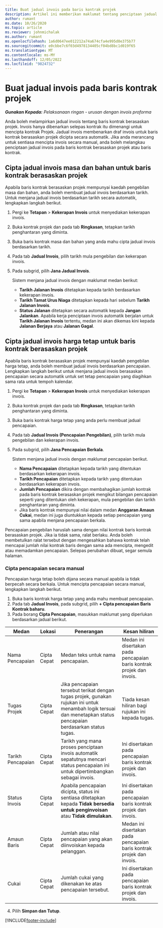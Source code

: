 ```yaml
---
title: Buat jadual invois pada baris kontrak projek
description: Artikel ini memberikan maklumat tentang penciptaan jadual invois dan pencapaian.
author: rumant
ms.date: 10/26/2020
ms.topic: article
ms.reviewer: johnmichalak
ms.author: rumant
ms.openlocfilehash: 1a6d0647ee012212a74a674cfa4e995d0e375b77
ms.sourcegitcommit: e0cbbe7c6f03d4978134405cf04bd8bc1d019f65
ms.translationtype: MT
ms.contentlocale: ms-MY
ms.lasthandoff: 12/05/2022
ms.locfileid: "9824732"
---
```

# <a name="create-invoice-schedules-on-a-project-contract-line"></a>Buat jadual invois pada baris kontrak projek

_**Gunakan Kepada:** Pelaksanaan ringan - urusan dengan invois proforma_

Anda boleh melampirkan jadual invois tentang baris kontrak berasaskan projek. Invois hanya dibenarkan selepas kontrak itu dimenangi untuk mencipta kontrak Projek. Jadual invois membenarkan draf invois untuk baris kontrak berasaskan projek dicipta secara automatik. Jika anda merancang untuk sentiasa mencipta invois secara manual, anda boleh melangkau penciptaan jadual invois pada baris kontrak berasaskan projek atau baris kontrak.

## <a name="create-a-time-and-material-invoice-schedule-for-a-project-based-contract-line"></a>Cipta jadual invois masa dan bahan untuk baris kontrak berasaskan projek

Apabila baris kontrak berasaskan projek mempunyai kaedah pengebilan masa dan bahan, anda boleh membuat jadual invois berdasarkan tarikh. Untuk menjana jadual invois berdasarkan tarikh secara automatik, lengkapkan langkah berikut.

1. Pergi ke **Tetapan** > **Kekerapan Invois** untuk menyediakan kekerapan invois.
2. Buka kontrak projek dan pada tab **Ringkasan**, tetapkan tarikh penghantaran yang diminta.
3. Buka baris kontrak masa dan bahan yang anda mahu cipta jadual invois berdasarkan tarikh. 
4. Pada tab **Jadual Invois**, pilih tarikh mula pengebilan dan kekerapan invois. 
5. Pada subgrid, pilih **Jana Jadual Invois**.

    Sistem menjana jadual invois dengan maklumat medan berikut:

    - **Tarikh Jalanan Invois** ditetapkan kepada tarikh berdasarkan kekerapan invois.
    - **Tarikh Tamat Urus Niaga** ditetapkan kepada hari sebelum **Tarikh Jalanan Invois**.
    - **Status Jalanan** ditetapkan secara automatik kepada **Jangan Jalankan**. Apabila kerja penciptaan invois automatik berjalan untuk **Tarikh Jalanan Invois** tertentu, medan ini akan dikemas kini kepada **Jalanan Berjaya** atau **Jalanan Gagal**.

## <a name="create-a-fixed-price-invoice-schedule-for-a-project-based-contract-line"></a>Cipta jadual invois harga tetap untuk baris kontrak berasaskan projek

Apabila baris kontrak berasaskan projek mempunyai kaedah pengebilan harga tetap, anda boleh membuat jadual invois berdasarkan pencapaian. Lengkapkan langkah berikut untuk menjana jadual invois berasaskan pencapaian secara automatik untuk set tetap pencapaian yang diagihkan sama rata untuk tempoh kalendar.

1. Pergi ke **Tetapan** > **Kekerapan Invois** untuk menyediakan kekerapan invois.
2. Buka kontrak projek dan pada tab **Ringkasan**, tetapkan tarikh penghantaran yang diminta.
3. Buka baris kontrak harga tetap yang anda perlu membuat jadual pencapaian. 
4. Pada tab **Jadual Invois (Pencapaian Pengebilan)**, pilih tarikh mula pengebilan dan kekerapan invois. 
5. Pada subgrid, pilih **Jana Pencapaian Berkala**.

    Sistem menjana jadual invois dengan maklumat pencapaian berikut.

    - **Nama Pencapaian** ditetapkan kepada tarikh yang ditentukan berdasarkan kekerapan invois.
    - **Tarikh Pencapaian** ditetapkan kepada tarikh yang ditentukan berdasarkan kekerapan invois.
    - **Jumlah Pencapaian** dikira dengan membahagikan jumlah kontrak pada baris kontrak berasaskan projek mengikut bilangan pencapaian seperti yang ditentukan oleh kekerapan, mula pengebilan dan tarikh penghantaran yang diminta.
    - Jika baris kontrak mempunyai nilai dalam medan **Anggaran Amaun Cukai**, medan ini juga diuntukkan kepada setiap pencapaian yang sama apabila menjana pencapaian berkala.

Pencapaian pengebilan haruslah sama dengan nilai kontrak baris kontrak berasaskan projek. Jika ia tidak sama, ralat berlaku. Anda boleh membetulkan ralat tersebut dengan mengesahkan bahawa kontrak telah mencapai jumlah nilai kontrak baris dengan sama ada mencipta, mengedit atau memadamkan pencapaian. Selepas perubahan dibuat, segar semula halaman.

### <a name="manually-create-milestones"></a>Cipta pencapaian secara manual

Pencapaian harga tetap boleh dijana secara manual apabila ia tidak berpecah secara berkala. Untuk mencipta pencapaian secara manual, lengkapkan langkah berikut.

1. Buka baris kontrak harga tetap yang anda mahu membuat pencapaian. 
2. Pada tab **Jadual Invois**, pada subgrid, pilih **+ Cipta pencapaian Baris Kontrak baharu**.
3. Pada borang **Cipta Pencapaian**, masukkan maklumat yang diperlukan berdasarkan jadual berikut. 

| Medan | Lokasi | Penerangan | Kesan hiliran |
| --- | --- | --- | --- |
| Nama Pencapaian | Cipta Cepat | Medan teks untuk nama pencapaian. | Medan ini disertakan pada pencapaian baris kontrak projek dan invois. |
| Tugas Projek | Cipta Cepat | Jika pencapaian tersebut terikat dengan tugas projek, gunakan rujukan ini untuk menambah logik tersuai dan menetapkan status pencapaian berdasarkan status tugas. | Tiada kesan hiliran bagi rujukan ini kepada tugas. |
| Tarikh Pencapaian | Cipta Cepat | Tarikh yang mana proses penciptaan invois automatik sepatutnya mencari status pencapaian ini untuk dipertimbangkan sebagai invois. | Ini disertakan pada pencapaian baris kontrak projek dan invois. |
| Status Invois | Cipta Cepat | Apabila pencapaian dicipta, status ini sentiasa ditetapkan kepada **Tidak bersedia untuk penginvoisan** atau **Tidak dimulakan**. | Ini disertakan pada pencapaian baris kontrak projek dan invois. |
| Amaun Baris | Cipta Cepat | Jumlah atau nilai pencapaian yang akan diinvoiskan kepada pelanggan. | Medan ini disertakan pada pencapaian baris kontrak projek dan invois. |
| Cukai | Cipta Cepat | Jumlah cukai yang dikenakan ke atas pencapaian tersebut. | Ini disertakan pada pencapaian baris kontrak projek dan invois. |

4. Pilih **Simpan dan Tutup**.


[!INCLUDE[footer-include](../../includes/footer-banner.md)]
